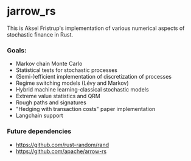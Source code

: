 # jarrow_rs

This is Aksel Fristrup's implementation of various numerical aspects of stochastic finance in Rust.

### Goals:
- Markov chain Monte Carlo
- Statistical tests for stochastic processes
- (Semi-)efficient implementation of discretization of processes
- Regime switching models (Lévy and Markov)
- Hybrid machine learning-classical stochastic models
- Extreme value statistics and QRM
- Rough paths and signatures
- "Hedging with transaction costs" paper implementation
- Langchain support

### Future dependencies
- https://github.com/rust-random/rand
- https://github.com/apache/arrow-rs
